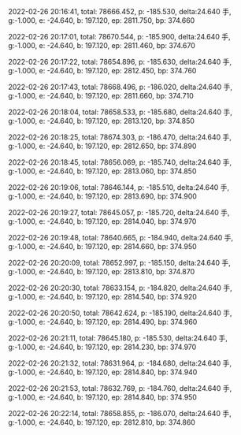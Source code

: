 2022-02-26 20:16:41, total: 78666.452, p: -185.530, delta:24.640 手, g:-1.000, e: -24.640, b: 197.120, ep: 2811.750, bp: 374.660

2022-02-26 20:17:01, total: 78670.544, p: -185.900, delta:24.640 手, g:-1.000, e: -24.640, b: 197.120, ep: 2811.460, bp: 374.670

2022-02-26 20:17:22, total: 78654.896, p: -185.630, delta:24.640 手, g:-1.000, e: -24.640, b: 197.120, ep: 2812.450, bp: 374.760

2022-02-26 20:17:43, total: 78668.496, p: -186.020, delta:24.640 手, g:-1.000, e: -24.640, b: 197.120, ep: 2811.660, bp: 374.710

2022-02-26 20:18:04, total: 78658.533, p: -185.680, delta:24.640 手, g:-1.000, e: -24.640, b: 197.120, ep: 2813.120, bp: 374.850

2022-02-26 20:18:25, total: 78674.303, p: -186.470, delta:24.640 手, g:-1.000, e: -24.640, b: 197.120, ep: 2812.650, bp: 374.890

2022-02-26 20:18:45, total: 78656.069, p: -185.740, delta:24.640 手, g:-1.000, e: -24.640, b: 197.120, ep: 2813.060, bp: 374.850

2022-02-26 20:19:06, total: 78646.144, p: -185.510, delta:24.640 手, g:-1.000, e: -24.640, b: 197.120, ep: 2813.690, bp: 374.900

2022-02-26 20:19:27, total: 78645.057, p: -185.720, delta:24.640 手, g:-1.000, e: -24.640, b: 197.120, ep: 2814.040, bp: 374.970

2022-02-26 20:19:48, total: 78640.665, p: -184.940, delta:24.640 手, g:-1.000, e: -24.640, b: 197.120, ep: 2814.660, bp: 374.950

2022-02-26 20:20:09, total: 78652.997, p: -185.150, delta:24.640 手, g:-1.000, e: -24.640, b: 197.120, ep: 2813.810, bp: 374.870

2022-02-26 20:20:30, total: 78633.154, p: -184.820, delta:24.640 手, g:-1.000, e: -24.640, b: 197.120, ep: 2814.540, bp: 374.920

2022-02-26 20:20:50, total: 78642.624, p: -185.190, delta:24.640 手, g:-1.000, e: -24.640, b: 197.120, ep: 2814.490, bp: 374.960

2022-02-26 20:21:11, total: 78645.180, p: -185.530, delta:24.640 手, g:-1.000, e: -24.640, b: 197.120, ep: 2814.230, bp: 374.970

2022-02-26 20:21:32, total: 78631.964, p: -184.680, delta:24.640 手, g:-1.000, e: -24.640, b: 197.120, ep: 2814.840, bp: 374.940

2022-02-26 20:21:53, total: 78632.769, p: -184.760, delta:24.640 手, g:-1.000, e: -24.640, b: 197.120, ep: 2814.840, bp: 374.950

2022-02-26 20:22:14, total: 78658.855, p: -186.070, delta:24.640 手, g:-1.000, e: -24.640, b: 197.120, ep: 2812.810, bp: 374.860